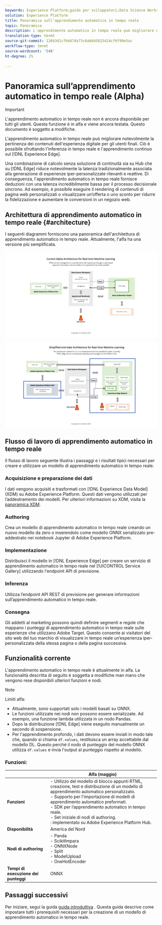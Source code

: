 ```yaml
---
keywords: Experience Platform;guida per sviluppatori;Data Science Workspace;argomenti comuni;apprendimento automatico in tempo reale;
solution: Experience Platform
title: Panoramica sull’apprendimento automatico in tempo reale
topic: Panoramica
description: L'apprendimento automatico in tempo reale può migliorare notevolmente la pertinenza dei contenuti dell'esperienza digitale per gli utenti finali. Questo è possibile sfruttando l’inferenza in tempo reale e l’apprendimento continuo su Experience Edge.
translation-type: tm+mt
source-git-commit: 126b3d1cf6d47da73c6ab045825424cf6f99e5ac
workflow-type: tm+mt
source-wordcount: '548'
ht-degree: 2%

---
```



# Panoramica sull’apprendimento automatico in tempo reale (Alpha)

>[!IMPORTANT]
>
>L&#39;apprendimento automatico in tempo reale non è ancora disponibile per tutti gli utenti. Questa funzione è in alfa e viene ancora testata. Questo documento è soggetto a modifiche.

L&#39;apprendimento automatico in tempo reale può migliorare notevolmente la pertinenza dei contenuti dell&#39;esperienza digitale per gli utenti finali. Ciò è possibile sfruttando l&#39;inferenza in tempo reale e l&#39;apprendimento continuo sul [!DNL Experience Edge].

Una combinazione di calcolo senza soluzione di continuità sia su Hub che su [!DNL Edge] riduce notevolmente la latenza tradizionalmente associata alla generazione di esperienze iper-personalizzate rilevanti e reattive. Di conseguenza, l&#39;apprendimento automatico in tempo reale fornisce deduzioni con una latenza incredibilmente bassa per il processo decisionale sincrono. Ad esempio, è possibile eseguire il rendering di contenuti di pagina web personalizzati o visualizzare un’offerta o uno sconto per ridurre la fidelizzazione e aumentare le conversioni in un negozio web.

## Architettura di apprendimento automatico in tempo reale {#architecture}

I seguenti diagrammi forniscono una panoramica dell&#39;architettura di apprendimento automatico in tempo reale. Attualmente, l&#39;alfa ha una versione più semplificata.

![arco alfa](../images/rtml/alpha-arch.png)

![Panoramica semplificata](../images/rtml/end-to-end-arch.png)

## Flusso di lavoro di apprendimento automatico in tempo reale

Il flusso di lavoro seguente illustra i passaggi e i risultati tipici necessari per creare e utilizzare un modello di apprendimento automatico in tempo reale.

### Acquisizione e preparazione dei dati

I dati vengono acquisiti e trasformati con [!DNL Experience Data Model] (XDM) su Adobe Experience Platform. Questi dati vengono utilizzati per l’addestramento dei modelli. Per ulteriori informazioni su XDM, visita la [panoramica XDM](../../xdm/home.md).

### Authoring

Crea un modello di apprendimento automatico in tempo reale creando un nuovo modello da zero o inserendolo come modello ONNX serializzato pre-addestrato nei notebook Jupyter di Adobe Experience Platform.

### Implementazione

Distribuisci il modello in [!DNL Experience Edge] per creare un servizio di apprendimento automatico in tempo reale nel [!UICONTROL Service Gallery] utilizzando l&#39;endpoint API di previsione.

### Inferenza

Utilizza l’endpoint API REST di previsione per generare informazioni sull’apprendimento automatico in tempo reale.

### Consegna

Gli addetti al marketing possono quindi definire segmenti e regole che mappano i punteggi di apprendimento automatico in tempo reale sulle esperienze che utilizzano Adobe Target. Questo consente ai visitatori del sito web del tuo marchio di visualizzare in tempo reale un’esperienza iper-personalizzata della stessa pagina o della pagina successiva.

## Funzionalità corrente

L&#39;apprendimento automatico in tempo reale è attualmente in alfa. La funzionalità descritta di seguito è soggetta a modifiche man mano che vengono rese disponibili ulteriori funzioni e nodi.

>[!NOTE]
>
> Limiti alfa:
> - Attualmente, sono supportati solo i modelli basati su ONNX.
> - Le funzioni utilizzate nei nodi non possono essere serializzate. Ad esempio, una funzione lambda utilizzata in un nodo Pandas.
> - Dopo la distribuzione [!DNL Edge] viene eseguito manualmente un secondo di sospensione.
> - Per l&#39;apprendimento profondo, i dati devono essere inviati in modo tale che, quando si chiama `df.values`, restituisca un array accettabile dal modello DL. Questo perché il nodo di punteggio del modello ONNX utilizza `df.values` e invia l&#39;output al punteggio rispetto al modello.



### Funzioni:

|  | Alfa (maggio) |
| --- | --- |
| **Funzioni** | - Utilizzo del modello di blocco appunti RTML, creazione, test e distribuzione di un modello di apprendimento automatico personalizzato. <br> - Supporto per l&#39;importazione di modelli di apprendimento automatico preformati. <br> - SDK per l’apprendimento automatico in tempo reale. <br> - Set iniziale di nodi di authoring. <br> : implementato su Adobe Experience Platform Hub. |
| **Disponibilità** | America del Nord |
| **Nodi di authoring** | - Panda <br> - ScikitImpara <br> - ONNXNode <br> - Split <br> - ModelUpload <br> - OneHotEncoder |
| **Tempi di esecuzione dei punteggi** | ONNX |

## Passaggi successivi

Per iniziare, segui la guida [guida introduttiva](./getting-started.md) . Questa guida descrive come impostare tutti i prerequisiti necessari per la creazione di un modello di apprendimento automatico in tempo reale.

